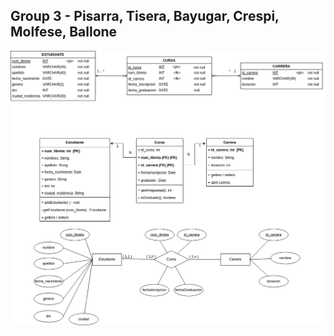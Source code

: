 ## Group 3 - Pisarra, Tisera, Bayugar, Crespi, Molfese, Ballone ##

![](https://github.com/franbayugar/integradorArquitecturas/blob/main/TP2/doc/tpe2.png)
